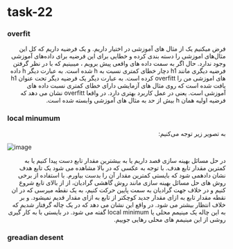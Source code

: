 # task-22

### overfit

<div    dir="rtl">

 فرض میکنیم یک از مثال ‌های آموزشی در اختیار داریم. و یک فرضیه داریم که کل این مثال‌های اموزشی را دسته بندی کرده و خطایی برای این فرضیه برای داده‌های آموزشی وجود ندارد. حال اگر به سمت داده های واقعی پیش برویم ، میبینیم که با در نظر گرفتن فرضیه دیگری مانند h1 دچار خطای کمتری نسبت به h شده است. به عبارت دیگر h داده های اموزشی من را overfitt کرده است. به عبارت دیگر یک فرضیه دیگر تحت عنوان h1 یافت شده است که روی مثال های آزمایشی دارای خطای کمتری نسبت داده های آموزشی است. یعنی در عمل کاربرد بهتری دارد. در واقعا overfitt نشان می دهد که فرضیه اولیه همان h بیش از حد به مثال های آموزشی وابسته شده است.
</div>

### local minumum

<div  dir="rtl">
 به تصویر زیر توجه می‌کنیم:
</div>
 
 ![image](https://user-images.githubusercontent.com/95109502/147107582-6989043a-f675-4b6b-afdc-c6ebb97fc723.png)

 <div  dir="rtl">
  در حل مسائل بهینه سازی قصد داریم یا به بیشترین مقدار تابع دست پیدا کنیم یا به کمترین مقدار تابع هدف. با توجه به عکسی که در بالا مشاهده می شود یک تابع هدف نشان دادهمی شود که بایستی  کمترین مقدار آن را بدست بیاورم. با استفاده از برخی روش های حل مسائل بهینه سازی مانند روش گاهشی گرادیان، از از بالای تابع شروع کنیم و در خلاف جهت گرادیان به سمت پایین حرکت کنیم، به یک نقطه میرسی که در ان نقطه مقدار تابع به ازای مقدار جدید کوچکتر از تابع به ازای مقدار قدیم نمیشود. و بر خلاف انتظار بیشتر می شود. در واقع این نشان می دهد که در یک چاله گرفتار شدیم که به این چاله یک مینیمم محلی یا local minimum گفته می شود. در بایستی با به کار گیری روشی از این مینیمم های محلی رهایی جوییم.
 </div>
 
 ### greadian desent 
 
 
